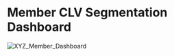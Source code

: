 # Member CLV Segmentation Dashboard

![XYZ_Member_Dashboard](https://github.com/user-attachments/assets/7ec885fa-a014-4682-a7f6-13a1fe0d4ce9)
